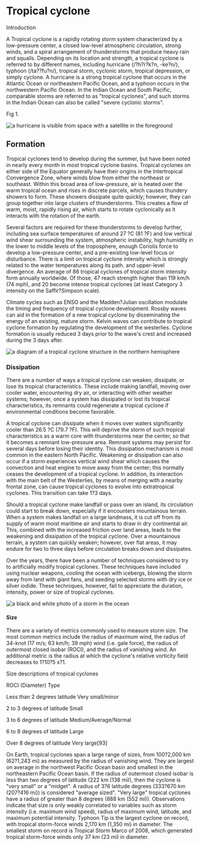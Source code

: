 # Tropical cyclone

Introduction

A Tropical cyclone is a rapidly rotating storm system characterized by a low-pressure center, a closed low-level atmospheric circulation, strong winds, and a spiral arrangement of thunderstorms that produce heavy rain and squalls. Depending on its location and strength, a tropical cyclone is referred to by different names, including hurricane (/?h?r?k?n, -ke?n/), typhoon (/ta??fu?n/), tropical storm, cyclonic storm, tropical depression, or simply cyclone. A hurricane is a strong tropical cyclone that occurs in the Atlantic Ocean or northeastern Pacific Ocean, and a typhoon occurs in the northwestern Pacific Ocean. In the Indian Ocean and South Pacific, comparable storms are referred to as "tropical cyclones", and such storms in the Indian Ocean can also be called "severe cyclonic storms".

Fig 1.

![a hurricane is visible from space with a satellite in the foreground](https://d3gf5wsgt7m4.cloudfront.net/FREE_LICENSE/xd0-hurricane-visible-space-satellite-foreground.png)

## Formation

Tropical cyclones tend to develop during the summer, but have been noted in nearly every month in most tropical cyclone basins. Tropical cyclones on either side of the Equator generally have their origins in the Intertropical Convergence Zone, where winds blow from either the northeast or southeast. Within this broad area of low-pressure, air is heated over the warm tropical ocean and rises in discrete parcels, which causes thundery showers to form. These showers dissipate quite quickly; however, they can group together into large clusters of thunderstorms. This creates a flow of warm, moist, rapidly rising air, which starts to rotate cyclonically as it interacts with the rotation of the earth.

Several factors are required for these thunderstorms to develop further, including sea surface temperatures of around 27 ?C (81 ?F) and low vertical wind shear surrounding the system, atmospheric instability, high humidity in the lower to middle levels of the troposphere, enough Coriolis force to develop a low-pressure center, and a pre-existing low-level focus or disturbance. There is a limit on tropical cyclone intensity which is strongly related to the water temperatures along its path. and upper-level divergence. An average of 86 tropical cyclones of tropical storm intensity form annually worldwide. Of those, 47 reach strength higher than 119 km/h (74 mph), and 20 become intense tropical cyclones (at least Category 3 intensity on the Saffir?Simpson scale).

Climate cycles such as ENSO and the Madden?Julian oscillation modulate the timing and frequency of tropical cyclone development. Rossby waves can aid in the formation of a new tropical cyclone by disseminating the energy of an existing, mature storm. Kelvin waves can contribute to tropical cyclone formation by regulating the development of the westerlies. Cyclone formation is usually reduced 3 days prior to the wave's crest and increased during the 3 days after.

![a diagram of a tropical cyclone structure in the northern hemisphere](https://d3gf5wsgt7m4.cloudfront.net/FREE_LICENSE/PCN-diagram-tropical-cyclone-structure-northern-hemisphere.png)

### Dissipation

There are a number of ways a tropical cyclone can weaken, dissipate, or lose its tropical characteristics. These include making landfall, moving over cooler water, encountering dry air, or interacting with other weather systems; however, once a system has dissipated or lost its tropical characteristics, its remnants could regenerate a tropical cyclone if environmental conditions become favorable.

A tropical cyclone can dissipate when it moves over waters significantly cooler than 26.5 ?C (79.7 ?F). This will deprive the storm of such tropical characteristics as a warm core with thunderstorms near the center, so that it becomes a remnant low-pressure area. Remnant systems may persist for several days before losing their identity. This dissipation mechanism is most common in the eastern North Pacific. Weakening or dissipation can also occur if a storm experiences vertical wind shear which causes the convection and heat engine to move away from the center; this normally ceases the development of a tropical cyclone. In addition, its interaction with the main belt of the Westerlies, by means of merging with a nearby frontal zone, can cause tropical cyclones to evolve into extratropical cyclones. This transition can take 1?3 days.

Should a tropical cyclone make landfall or pass over an island, its circulation could start to break down, especially if it encounters mountainous terrain. When a system makes landfall on a large landmass, it is cut off from its supply of warm moist maritime air and starts to draw in dry continental air. This, combined with the increased friction over land areas, leads to the weakening and dissipation of the tropical cyclone. Over a mountainous terrain, a system can quickly weaken; however, over flat areas, it may endure for two to three days before circulation breaks down and dissipates.

Over the years, there have been a number of techniques considered to try to artificially modify tropical cyclones. These techniques have included using nuclear weapons, cooling the ocean with icebergs, blowing the storm away from land with giant fans, and seeding selected storms with dry ice or silver iodide. These techniques, however, fail to appreciate the duration, intensity, power or size of tropical cyclones.

![a black and white photo of a storm in the ocean](https://d3gf5wsgt7m4.cloudfront.net/FREE_LICENSE/x45-black-white-photo-storm-ocean.png)

#### Size

There are a variety of metrics commonly used to measure storm size. The most common metrics include the radius of maximum wind, the radius of 34-knot (17 m/s; 63 km/h; 39 mph) wind (i.e. gale force), the radius of outermost closed isobar (ROCI), and the radius of vanishing wind. An additional metric is the radius at which the cyclone's relative vorticity field decreases to 1?10?5 s?1.

Size descriptions of tropical cyclones

ROCI (Diameter)	Type

Less than 2 degrees latitude	Very small/minor

2 to 3 degrees of latitude	Small

3 to 6 degrees of latitude	Medium/Average/Normal

6 to 8 degrees of latitude	Large

Over 8 degrees of latitude	Very large[93]

On Earth, tropical cyclones span a large range of sizes, from 100?2,000 km (62?1,243 mi) as measured by the radius of vanishing wind. They are largest on average in the northwest Pacific Ocean basin and smallest in the northeastern Pacific Ocean basin. If the radius of outermost closed isobar is less than two degrees of latitude (222 km (138 mi)), then the cyclone is "very small" or a "midget". A radius of 3?6 latitude degrees (333?670 km (207?416 mi)) is considered "average sized". "Very large" tropical cyclones have a radius of greater than 8 degrees (888 km (552 mi)). Observations indicate that size is only weakly correlated to variables such as storm intensity (i.e. maximum wind speed), radius of maximum wind, latitude, and maximum potential intensity. Typhoon Tip is the largest cyclone on record, with tropical storm-force winds 2,170 km (1,350 mi) in diameter. The smallest storm on record is Tropical Storm Marco of 2008, which generated tropical storm-force winds only 37 km (23 mi) in diameter.
